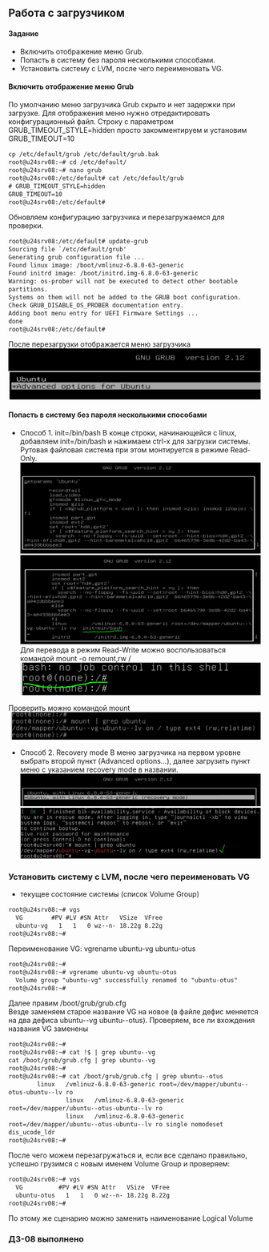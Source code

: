 
## Работа с загрузчиком
#### Задание
+ Включить отображение меню Grub.  
+ Попасть в систему без пароля несколькими способами.
+ Установить систему с LVM, после чего переименовать VG.

#### Включить отображение меню Grub
По умолчанию меню загрузчика Grub скрыто и нет задержки при загрузке. Для отображения меню нужно отредактировать конфигурационный файл. Строку с параметром GRUB_TIMEOUT_STYLE=hidden просто закомментируем и установим GRUB_TIMEOUT=10  
```
cp /etc/default/grub /etc/default/grub.bak
root@u24srv08:~# cd /etc/default/
root@u24srv08:~# nano grub
root@u24srv08:/etc/default# cat /etc/default/grub 
# GRUB_TIMEOUT_STYLE=hidden
GRUB_TIMEOUT=10
root@u24srv08:/etc/default#
```
Обновляем конфигурацию загрузчика и перезагружаемся для проверки.
```
root@u24srv08:/etc/default# update-grub
Sourcing file `/etc/default/grub'
Generating grub configuration file ...
Found linux image: /boot/vmlinuz-6.8.0-63-generic
Found initrd image: /boot/initrd.img-6.8.0-63-generic
Warning: os-prober will not be executed to detect other bootable partitions.
Systems on them will not be added to the GRUB boot configuration.
Check GRUB_DISABLE_OS_PROBER documentation entry.
Adding boot menu entry for UEFI Firmware Settings ...
done
root@u24srv08:/etc/default#
```
После перезагрузки отображается меню загрузчика  
![Скриншот меню загрузки](pics/08-1_boot_screen.PNG)

#### Попасть в систему без пароля несколькими способами

+ Способ 1. init=/bin/bash 
В конце строки, начинающейся с linux, добавляем init=/bin/bash и нажимаем сtrl-x для загрузки системы. Рутовая файловая система при этом монтируется в режиме Read-Only.
![Скриншот редактирования параметров загрузки](pics/08-1_boot_screen_2.PNG)  
![Скриншот редактирования параметров загрузки](pics/08-1_boot_screen_3.PNG)  
Для перевода в режим Read-Write можно воспользоваться командой mount -o remount,rw /
![Скриншот загруженной ОС](pics/08-1_boot_screen_4.PNG)  

Проверить можно командой mount 
![Скриншот редактирования параметров загрузки](pics/08-1_boot_screen_5.PNG)  

+ Способ 2. Recovery mode
В меню загрузчика на первом уровне выбрать второй пункт (Advanced options…), далее загрузить пункт меню с указанием recovery mode в названии. 
![Скриншот редактирования параметров загрузки](pics/08-1_boot_screen_6.PNG)  
![Скриншот редактирования параметров загрузки](pics/08-1_boot_screen_7.PNG)  

### Установить систему с LVM, после чего переименовать VG
+ текущее состояние системы (список Volume Group)
```
root@u24srv08:~# vgs
  VG        #PV #LV #SN Attr   VSize  VFree
  ubuntu-vg   1   1   0 wz--n- 18.22g 8.22g
root@u24srv08:~#
```
Переименование VG: vgrename ubuntu-vg ubuntu-otus
```
root@u24srv08:~#
root@u24srv08:~# vgrename ubuntu-vg ubuntu-otus
  Volume group "ubuntu-vg" successfully renamed to "ubuntu-otus"
root@u24srv08:~#
```
Далее правим /boot/grub/grub.cfg   
Везде заменяем старое название VG на новое (в файле дефис меняется на два дефиса ubuntu--vg ubuntu--otus).
Проверяем, все ли вхождения названия VG заменены
```
root@u24srv08:~#
root@u24srv08:~# cat !$ | grep ubuntu--vg
cat /boot/grub/grub.cfg | grep ubuntu--vg
root@u24srv08:~#
root@u24srv08:~# cat /boot/grub/grub.cfg | grep ubuntu--otus
        linux   /vmlinuz-6.8.0-63-generic root=/dev/mapper/ubuntu--otus-ubuntu--lv ro
                linux   /vmlinuz-6.8.0-63-generic root=/dev/mapper/ubuntu--otus-ubuntu--lv ro
                linux   /vmlinuz-6.8.0-63-generic root=/dev/mapper/ubuntu--otus-ubuntu--lv ro single nomodeset dis_ucode_ldr
root@u24srv08:~#
```
После чего можем перезагружаться и, если все сделано правильно, успешно грузимся с новым именем Volume Group и проверяем:
```
root@u24srv08:~# vgs
  VG          #PV #LV #SN Attr   VSize  VFree
  ubuntu-otus   1   1   0 wz--n- 18.22g 8.22g
root@u24srv08:~#
```
По этому же сценарию можно заменить наименование Logical Volume
### ДЗ-08 выполнено 
